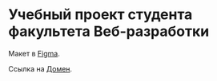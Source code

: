 # Учебный проект студента факультета Веб-разработки

Макет в [Figma](https://www.figma.com/file/7rcFM5GLF2y3uoemjAuYwp/Diploma-(Copy)?node-id=932%3A3348).

Ссылка на [Домен](https://api.api.wunder.movies.nomoredomains.club).
